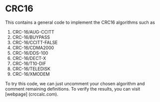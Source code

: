 # CRC16
This contains a general code to implement the CRC16 algorithms such as 
  1. CRC-16/AUG-CCITT
  2. CRC-16/BUYPASS
  3. CRC-16/CCITT-FALSE
  4. CRC-16/CDMA2000
  5. CRC-16/DDS-100
  6. CRC-16/DECT-X
  7. CRC-16/T10-DIF
  8. CRC-16/TELEDISK
  9. CRC-16/XMODEM

To try this code, we can just uncomment your chosen algorithm and comment remaining definitions.
To verify the results, you can visit [webpage] (crccalc.com).
